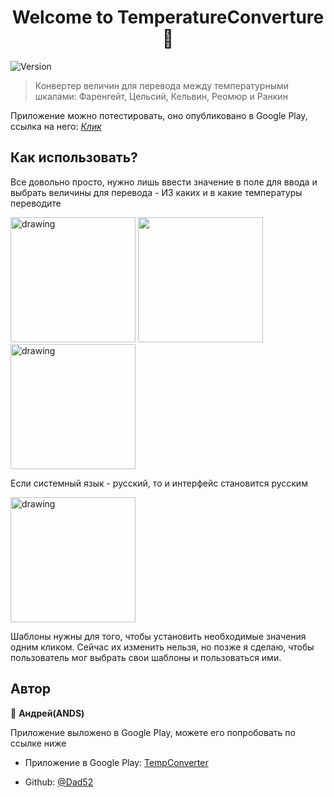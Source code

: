<h1 align="center">Welcome to TemperatureConverture 👋</h1>
<p>
  <img alt="Version" src="https://img.shields.io/badge/version-8.1-blue.svg?cacheSeconds=2592000" />

</p>

> Конвертер величин для перевода между температурными шкалами: Фаренгейт, Цельсий, Кельвин, Реомюр и Ранкин

Приложение можно потестировать, оно опубликовано в Google Play, ссылка на него: [*Клик*](https://play.google.com/store/apps/details?id=com.ands.temperatureconverter)

## Как использовать?

Все довольно просто, нужно лишь ввести значение в поле для ввода и выбрать величины для перевода - ИЗ каких и в какие температуры переводите

<img src="https://user-images.githubusercontent.com/93911341/152015017-09829013-0a07-49fd-87aa-5e326d41eddf.jpg" alt="drawing" width="200"/>
<img src="https://user-images.githubusercontent.com/93911341/152015013-522efac2-523e-4932-befc-801216098de0.jpg" width="200"/>
<img src="https://user-images.githubusercontent.com/93911341/152015008-dcddf4ad-cfb2-4e15-8473-fb2c65f0d613.jpg" alt="drawing" width="200"/>

Если системный язык - русский, то и интерфейс становится русским

<img src="https://user-images.githubusercontent.com/93911341/152014944-6374587e-2863-453a-9f30-3d354219fea1.jpg" alt="drawing" width="200"/>

Шаблоны нужны для того, чтобы установить необходимые значения одним кликом. Сейчас их изменить нельзя, но позже я сделаю, чтобы пользователь мог выбрать свои шаблоны и пользоваться ими.

## Автор

👤 **Андрей(ANDS)**

Приложение выложено в Google Play, можете его попробовать по ссылке ниже
* Приложение в Google Play: [TempConverter](https://play.google.com/store/apps/details?id=com.ands.temperatureconverter)

* Github: [@Dad52](https://github.com/Dad52)
